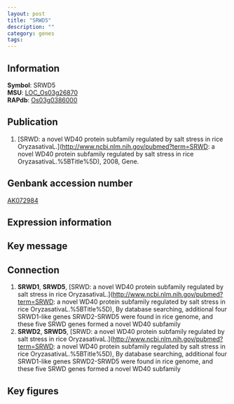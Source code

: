 ```yaml
---
layout: post
title: "SRWD5"
description: ""
category: genes
tags: 
---
```


## Information
__Symbol__: SRWD5  
__MSU__: [LOC_Os03g26870](http://rice.plantbiology.msu.edu/cgi-bin/ORF_infopage.cgi?orf=LOC_Os03g26870)  
__RAPdb__: [Os03g0386000](http://rapdb.dna.affrc.go.jp/viewer/gbrowse_details/irgsp1?name=Os03g0386000)  

## Publication
1. [SRWD: a novel WD40 protein subfamily regulated by salt stress in rice OryzasativaL.](http://www.ncbi.nlm.nih.gov/pubmed?term=SRWD: a novel WD40 protein subfamily regulated by salt stress in rice OryzasativaL.%5BTitle%5D), 2008, Gene.

## Genbank accession number
[AK072984](http://www.ncbi.nlm.nih.gov/nuccore/AK072984)  

## Expression information

## Key message

## Connection
1. __SRWD1__, __SRWD5__, [SRWD: a novel WD40 protein subfamily regulated by salt stress in rice OryzasativaL.](http://www.ncbi.nlm.nih.gov/pubmed?term=SRWD: a novel WD40 protein subfamily regulated by salt stress in rice OryzasativaL.%5BTitle%5D),  By database searching, additional four SRWD1-like genes SRWD2-SRWD5 were found in rice genome, and these five SRWD genes formed a novel WD40 subfamily
2. __SRWD2__, __SRWD5__, [SRWD: a novel WD40 protein subfamily regulated by salt stress in rice OryzasativaL.](http://www.ncbi.nlm.nih.gov/pubmed?term=SRWD: a novel WD40 protein subfamily regulated by salt stress in rice OryzasativaL.%5BTitle%5D),  By database searching, additional four SRWD1-like genes SRWD2-SRWD5 were found in rice genome, and these five SRWD genes formed a novel WD40 subfamily

## Key figures


